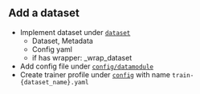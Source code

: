 Add a dataset
-------------
- Implement dataset under [`dataset`](/dataset)
    - Dataset, Metadata
    - Config yaml
    - if has wrapper: _wrap_dataset
- Add config file under [`config/datamodule`](/config/datamodule)
- Create trainer profile under [`config`](/config) with name `train-{dataset_name}.yaml`